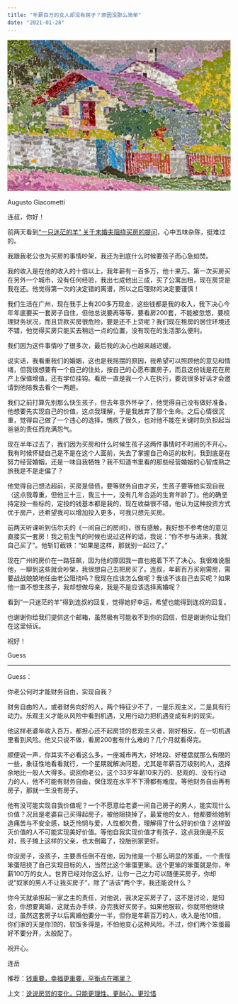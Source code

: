 ```yaml
---
title: "年薪百万的女人却没有房子？原因没那么简单"
date: "2021-01-28"
---
```


![连岳文章](images/连岳文章picture-31.jpg)

Augusto Giacometti

  

连叔，你好！

  

前两天看到[“一只迷茫的羊” 关于未婚夫阻挠买房的提问](http://mp.weixin.qq.com/s?__biz=MjM5NDU0Mjk2MQ==&mid=2651674544&idx=1&sn=bbde89247ff5cad799b444805bc09696&chksm=bd7fd3ae8a085ab86f5e7abec79398c55bd83768fe27ec68c897b4a2b1ffbc9e63686a1beff0&scene=21#wechat_redirect)，心中五味杂陈，挺难过的。

  

我跟我老公也为买房的事情吵架，我还为到底什么时候要孩子而心急如焚。

  

我的收入是在他的收入的十倍以上，我年薪有一百多万，他十来万。第一次买房买在另外一个城市，没有任何经验，我出七成他出三成，买了公寓出租，现在房贷是我在还。他觉得第一次的决定错的离谱，所以之后理财的决定要谨慎！

  

我们生活在广州，现在我手上有200多万现金，这些钱都是我的收入，我下决心今年年底要买一套房子自住，但他总说要再等等，要看房200套，不能被忽悠，要梳理财务状况，而且贷款买房很危险，要是还不上贷呢？我们现在租房的居住环境还不错，他觉得买房只能买去稍远一点的位置，没有现在的生活那么便利。

  

我们因为这件事情吵了很多次，最后我的决心也越来越迟缓。

  

说实话，我看重我们的婚姻，这也是我摇摆的原因，我希望可以照顾他的意见和情绪，但我很想要有一个自己的住处，按自己的心愿布置房子，而且这份钱是花在房产上保值增值，还有学位挂钩。看房一直是我一个人在执行，要说很多好话才会邀请到他陪我去看个一两趟。

  

我们之前打算先别那么快生孩子，但去年意外怀孕了，他觉得自己没有做好准备，他想要先实现自己的价值，这点我理解，于是我放弃了那个生命。之后心情很沉重，觉得自己做了一个违心的选择，愧疚了很久，也对他不能在关键时刻负担起当爸爸的责任而充满怨气。

  

现在半年过去了，我们因为买房和什么时候生孩子这两件事情时不时闹的不开心，我有时候怀疑自己是不是在这个人面前，失去了掌握自己命运的权利，我到底是在努力经营婚姻，还是一味自我牺牲？我不知道书里看的那些经营婚姻的心智成熟之旅我是不是走偏了？

  

他觉得自己想法超前，买房是借债，要等财务自由才买，生孩子要等他实现自我（这点我尊重，但他三十三，我三十一，没有几年合适的生育年龄了）。他的确坚持定投一些标的，定投的钱基本都是我的，现在收益很不错，他认为这种投资方式优于房产，还希望我可以增加投入更多，可我只想先买房。

  

前两天听课听到伍尔夫的《一间自己的房间》，很有感触，我好想不参考他的意见直接买一套房！我之前生气的时候也说过这样的话，我说：“你不参与进来，我就自己买了”。他斩钉截铁：“如果是这样，那就别一起过了。”

  

现在广州的房价在一路狂飙，因为他的原因我一直也拖着下不了决心。我很难说服他，一聊到这些就会吵架，我很想自己去把房买了。连叔，年薪百万买刚需房，需要战战兢兢地任由老公阻挠吗？我现在应该怎么做呢？我该不该自己去买呢？如果他一直不想生孩子，我却想做母亲，我是不是应该选择离婚呢？

  

看到“一只迷茫的羊”得到连叔的回复，觉得她好幸运，希望也能得到连叔的回复。

  

也谢谢你给我们提供这个邮箱，虽然极有可能收不到你的回信，但是谢谢你让我们在这里倾诉。

  

祝好！

  

Guess

  

* * *

  

Guess：

  

你老公何时才能财务自由，实现自我？

  

财务自由的人，或者财务向好的人，两个特征少不了，一是乐观主义，二是具有行动力。乐观主义才能从风险中看到机遇，又用行动力把机遇变成有利的现实。

  

他这样老婆年收入百万，都担心还不起房贷的悲观主义者，刚好相反，在一切机遇里看到风险。他又只说不做，看房200套有什么难的？几个月就看得完。

  

顺便说一声，你其实不必看这么多，一座城市再大，好地段、好楼盘就那么有限的一些，象征性地看看就行，一个星期就解决问题，尤其是年薪百万级别的人，选择余地比一般人大得多。说回你老公，这个33岁年薪10来万的、悲观的、没有行动力的人，他不可能有财务自由，保住现在水平不下滑都有难度。等他财务自由再有房子，那就一生没有房子。

  

他有没可能实现自我价值呢？一个不愿意给老婆一间自己房子的男人，能实现什么价值？况且是老婆自己买得起房子，被他阻挠掉了。最爱他的女人，他都要给她制造痛苦与不安全感，缺乏怜悯与爱，人性都欠费，理解得了什么好的价值？这样毁灭价值的人不可能实现美好价值。等他自我实现价值才有孩子，这点我倒是不反对，孩子摊上这样的父亲，也太倒霉了，投胎别家更好。

  

你没房子，没孩子，主要责任倒不在他，因为他是一个那么明显的笨蛋。一个责怪笨蛋阻挠了自己实现目标的人，当然比这个笨蛋更笨。这个更笨的笨蛋就是你，年薪100万的女人。世界已经对你这么好，让你一己之力可以随便买房子，你却说“奴家的男人不让我买房子”，除了“活该”两个字，我还能说什么？

  

你今天就承担起一家之主的责任，对他说，我决定买房子了，这不是讨论，是知会，你想要离婚，这就去办手续，办完我好买房子。如果他服软，你就带他继续过，虽然这套房子以后离婚他要分一半，但你是年薪百万的人，收入是他10倍，你们家的天是你顶的，软饭多得是，不怕他变心这种风险。不过，你们两个笨蛋最好不要分开，太般配了。

  

祝开心。

  

连岳

  

推荐：[钱重要，幸福更重要，平衡点在哪里？](http://mp.weixin.qq.com/s?__biz=MjM5NDU0Mjk2MQ==&mid=2651663801&idx=1&sn=7f898fb4b822c9dfe7c1b4f076b5131d&chksm=bd7fa9a78a0820b1715338b660238c9d16ec40dd6ab88c9af1a57f58de67bc6fcd02798dd82a&scene=21#wechat_redirect)  

上文：[说说房贷的变化，只能更理性、更耐心、更珍惜](http://mp.weixin.qq.com/s?__biz=MjM5NDU0Mjk2MQ==&mid=2651676824&idx=1&sn=3138afad8079447d51f323750d23b105&chksm=bd7fe4868a086d9062cf8bc0f33bad840b05b82c21580817bb313da4c94311dfefa37c8d5041&scene=21#wechat_redirect)
